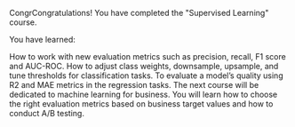 CongrCongratulations! You have completed the "Supervised Learning" course.

You have learned: 

How to work with new evaluation metrics such as precision, recall, F1 score and AUC-ROC.
How to adjust class weights, downsample, upsample, and tune thresholds for classification tasks.
To evaluate a model’s quality using R2 and MAE metrics in the regression tasks.
The next course will be dedicated to machine learning for business. You will learn how to choose the right evaluation metrics based on business target values and how to conduct A/B testing.
